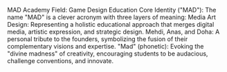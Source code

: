 MAD Academy
Field: Game Design Education
Core Identity ("MAD"): The name "MAD" is a clever acronym with three layers of meaning:
Media Art Design: Representing a holistic educational approach that merges digital media, artistic expression, and strategic design.
Mehdi, Anas, and Doha: A personal tribute to the founders, symbolizing the fusion of their complementary visions and expertise.
"Mad" (phonetic): Evoking the "divine madness" of creativity, encouraging students to be audacious, challenge conventions, and innovate.
